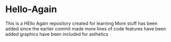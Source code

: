 # Hello-Again
This is a HEllo Again repository created for learning
More stuff has been added since the earlier commit made
more lines of code
features have been added
graphics have been included for asthetics
